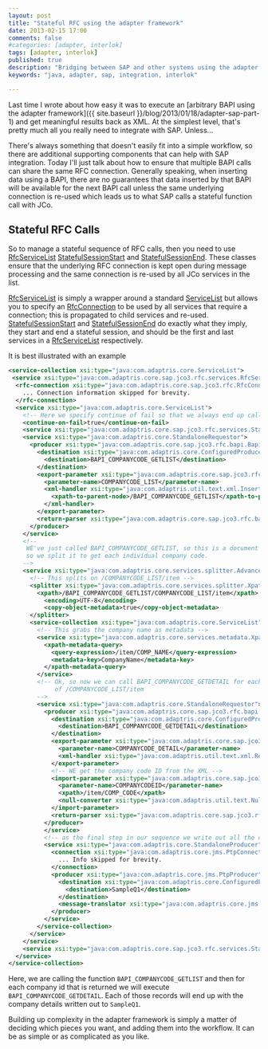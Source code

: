 ```yaml
---
layout: post
title: "Stateful RFC using the adapter framework"
date: 2013-02-15 17:00
comments: false
#categories: [adapter, interlok]
tags: [adapter, interlok]
published: true
description: "Bridging between SAP and other systems using the adapter framework; Part 2"
keywords: "java, adapter, sap, integration, interlok"

---
```


Last time I wrote about how easy it was to execute an [arbitrary BAPI using the adapter framework]({{ site.baseurl }}/blog/2013/01/18/adapter-sap-part-1) and get meaningful results back as XML. At the simplest level, that's pretty much all you really need to integrate with SAP. Unless...

<!-- more -->

There's always something that doesn't easily fit into a simple workflow, so there are additional supporting components that can help with SAP integration. Today I'll just talk about how to ensure that multiple BAPI calls can share the same RFC connection. Generally speaking, when inserting data using a BAPI, there are no guarantees that data inserted by that BAPI will be available for the next BAPI call unless the same underlying connection is re-used which leads us to what SAP calls a stateful function call with JCo.

## Stateful RFC Calls ##

So to manage a stateful sequence of RFC calls, then you need to use [RfcServiceList][] [StatefulSessionStart][] and [StatefulSessionEnd][]. These classes ensure that the underlying RFC connection is kept open during message processing and the same connection is re-used by all JCo services in the list.

[RfcServiceList][] is simply a wrapper around a standard [ServiceList][] but allows you to specify an [RfcConnection][] to be used by all services that require a connection; this is propagated to child services and re-used. [StatefulSessionStart][] and [StatefulSessionEnd][] do exactly what they imply, they start and end a stateful session, and should be the first and last services in a [RfcServiceList][] respectively.

It is best illustrated with an example

```xml
<service-collection xsi:type="java:com.adaptris.core.ServiceList">
 <service xsi:type="java:com.adaptris.core.sap.jco3.rfc.services.RfcServiceList">
  <rfc-connection xsi:type="java:com.adaptris.core.sap.jco3.rfc.RfcConnection">
    ... Connection information skipped for brevity.
  </rfc-connection>
  <service xsi:type="java:com.adaptris.core.ServiceList">
    <!-- Here we specify continue of fail so that we always end up calling StatefulSessionEnd -->
    <continue-on-fail>true</continue-on-fail>
    <service xsi:type="java:com.adaptris.core.sap.jco3.rfc.services.StatefulSessionStart" />
    <service xsi:type="java:com.adaptris.core.StandaloneRequestor">
      <producer xsi:type="java:com.adaptris.core.sap.jco3.rfc.bapi.BapiProducer">
        <destination xsi:type="java:com.adaptris.core.ConfiguredProduceDestination">
          <destination>BAPI_COMPANYCODE_GETLIST</destination>
        </destination>
        <export-parameter xsi:type="java:com.adaptris.core.sap.jco3.rfc.params.TableToXmlPayload">
          <parameter-name>COMPANYCODE_LIST</parameter-name>
          <xml-handler xsi:type="java:com.adaptris.util.text.xml.InsertNode">
            <xpath-to-parent-node>/BAPI_COMPANYCODE_GETLIST</xpath-to-parent-node>
          </xml-handler>
        </export-parameter>
        <return-parser xsi:type="java:com.adaptris.core.sap.jco3.rfc.bapi.AddBasicMetadata" />
      </producer>
    </service>
    <!--
     WE've just called BAPI_COMPANYCODE_GETLIST, so this is a document that contains "COMPANY_ID"s
     so we split it to get each individual company code.
    -->
    <service xsi:type="java:com.adaptris.core.services.splitter.AdvancedMessageSplitterService">
      <!-- This splits on /COMPANYCODE_LIST/item -->
      <splitter xsi:type="java:com.adaptris.core.services.splitter.XpathMessageSplitter">
        <xpath>/BAPI_COMPANYCODE_GETLIST/COMPANYCODE_LIST/item</xpath>
          <encoding>UTF-8</encoding>
          <copy-object-metadata>true</copy-object-metadata>
      </splitter>
      <service-collection xsi:type="java:com.adaptris.core.ServiceList">
        <!-- This grabs the company name as metadata -->
        <service xsi:type="java:com.adaptris.core.services.metadata.XpathMetadataService">
          <xpath-metadata-query>
            <query-expression>/item/COMP_NAME</query-expression>
            <metadata-key>CompanyName</metadata-key>
          </xpath-metadata-query>
        </service>
        <!-- Ok, so now we can call BAPI_COMPANYCODE_GETDETAIL for each "iteration"
             of /COMPANYCODE_LIST/item
        -->
        <service xsi:type="java:com.adaptris.core.StandaloneRequestor">
          <producer xsi:type="java:com.adaptris.core.sap.jco3.rfc.bapi.BapiProducer">
            <destination xsi:type="java:com.adaptris.core.ConfiguredProduceDestination">
              <destination>BAPI_COMPANYCODE_GETDETAIL</destination>
            </destination>
            <export-parameter xsi:type="java:com.adaptris.core.sap.jco3.rfc.params.StructureToXmlPayload">
              <parameter-name>COMPANYCODE_DETAIL</parameter-name>
              <xml-handler xsi:type="java:com.adaptris.util.text.xml.ReplaceOriginal" />
            </export-parameter>
            <!-- WE get the company code ID from the XML -->
            <import-parameter xsi:type="java:com.adaptris.core.sap.jco3.rfc.params.XpathString">
              <parameter-name>COMPANYCODEID</parameter-name>
              <xpath>/item/COMP_CODE</xpath>
              <null-converter xsi:type="java:com.adaptris.util.text.NullToEmptyStringConverter" />
            </import-parameter>
            <return-parser xsi:type="java:com.adaptris.core.sap.jco3.rfc.bapi.AddBasicMetadata" />
          </producer>
          </service>
          <!-- as the final step in our sequence we write out all the company details to SampleQ1 -->
          <service xsi:type="java:com.adaptris.core.StandaloneProducer">
            <connection xsi:type="java:com.adaptris.core.jms.PtpConnection">
              ... Info skipped for brevity.
            </connection>
            <producer xsi:type="java:com.adaptris.core.jms.PtpProducer">
              <destination xsi:type="java:com.adaptris.core.ConfiguredProduceDestination">
                <destination>SampleQ1</destination>
              </destination>
              <message-translator xsi:type="java:com.adaptris.core.jms.TextMessageTranslator">
            </producer>
          </service>
        </service-collection>
      </service>
    </service>
    <service xsi:type="java:com.adaptris.core.sap.jco3.rfc.services.StatefulSessionEnd" />
  </service>
</service-collection>
```

Here, we are calling the function `BAPI_COMPANYCODE_GETLIST` and then for each company id that is returned we will execute `BAPI_COMPANYCODE_GETDETAIL`. Each of those records will end up with the company details written out to `SampleQ1`.

Building up complexity in the adapter framework is simply a matter of deciding which pieces you want, and adding them into the workflow. It can be as simple or as complicated as you like.



[RfcServiceList]: http://development.adaptris.net/javadocs/v2-snapshot/com/adaptris/core/sap/jco3/rfc/services/RfcServiceList.html
[StatefulSessionStart]: http://development.adaptris.net/javadocs/v2-snapshot/com/adaptris/core/sap/jco3/rfc/services/StatefulSessionStart.html
[StatefulSessionEnd]: http://development.adaptris.net/javadocs/v2-snapshot/com/adaptris/core/sap/jco3/rfc/services/StatefulSessionEnd.html
[ServiceList]: http://development.adaptris.net/javadocs/v2-snapshot/com/adaptris/core/ServiceList.html
[RfcConnection]: http://development.adaptris.net/javadocs/v2-snapshot/com/adaptris/core/sap/jco3/rfc/RfcConnection.html

